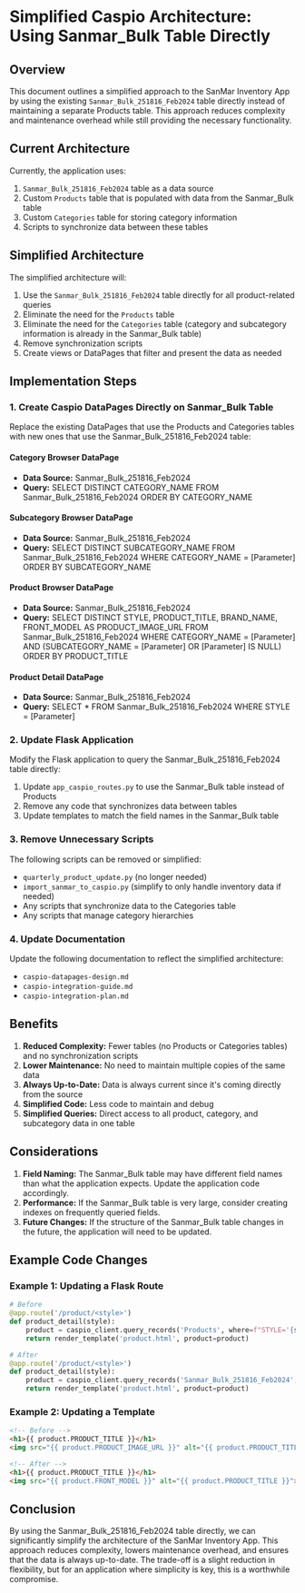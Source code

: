 # Simplified Caspio Architecture: Using Sanmar_Bulk Table Directly

## Overview

This document outlines a simplified approach to the SanMar Inventory App by using the existing `Sanmar_Bulk_251816_Feb2024` table directly instead of maintaining a separate Products table. This approach reduces complexity and maintenance overhead while still providing the necessary functionality.

## Current Architecture

Currently, the application uses:
1. `Sanmar_Bulk_251816_Feb2024` table as a data source
2. Custom `Products` table that is populated with data from the Sanmar_Bulk table
3. Custom `Categories` table for storing category information
4. Scripts to synchronize data between these tables

## Simplified Architecture

The simplified architecture will:
1. Use the `Sanmar_Bulk_251816_Feb2024` table directly for all product-related queries
2. Eliminate the need for the `Products` table
3. Eliminate the need for the `Categories` table (category and subcategory information is already in the Sanmar_Bulk table)
4. Remove synchronization scripts
5. Create views or DataPages that filter and present the data as needed

## Implementation Steps

### 1. Create Caspio DataPages Directly on Sanmar_Bulk Table

Replace the existing DataPages that use the Products and Categories tables with new ones that use the Sanmar_Bulk_251816_Feb2024 table:

#### Category Browser DataPage
- **Data Source:** Sanmar_Bulk_251816_Feb2024
- **Query:** SELECT DISTINCT CATEGORY_NAME FROM Sanmar_Bulk_251816_Feb2024 ORDER BY CATEGORY_NAME

#### Subcategory Browser DataPage
- **Data Source:** Sanmar_Bulk_251816_Feb2024
- **Query:** SELECT DISTINCT SUBCATEGORY_NAME FROM Sanmar_Bulk_251816_Feb2024 WHERE CATEGORY_NAME = [Parameter] ORDER BY SUBCATEGORY_NAME

#### Product Browser DataPage
- **Data Source:** Sanmar_Bulk_251816_Feb2024
- **Query:** SELECT DISTINCT STYLE, PRODUCT_TITLE, BRAND_NAME, FRONT_MODEL AS PRODUCT_IMAGE_URL FROM Sanmar_Bulk_251816_Feb2024 WHERE CATEGORY_NAME = [Parameter] AND (SUBCATEGORY_NAME = [Parameter] OR [Parameter] IS NULL) ORDER BY PRODUCT_TITLE

#### Product Detail DataPage
- **Data Source:** Sanmar_Bulk_251816_Feb2024
- **Query:** SELECT * FROM Sanmar_Bulk_251816_Feb2024 WHERE STYLE = [Parameter]

### 2. Update Flask Application

Modify the Flask application to query the Sanmar_Bulk_251816_Feb2024 table directly:

1. Update `app_caspio_routes.py` to use the Sanmar_Bulk table instead of Products
2. Remove any code that synchronizes data between tables
3. Update templates to match the field names in the Sanmar_Bulk table

### 3. Remove Unnecessary Scripts

The following scripts can be removed or simplified:
- `quarterly_product_update.py` (no longer needed)
- `import_sanmar_to_caspio.py` (simplify to only handle inventory data if needed)
- Any scripts that synchronize data to the Categories table
- Any scripts that manage category hierarchies

### 4. Update Documentation

Update the following documentation to reflect the simplified architecture:
- `caspio-datapages-design.md`
- `caspio-integration-guide.md`
- `caspio-integration-plan.md`

## Benefits

1. **Reduced Complexity:** Fewer tables (no Products or Categories tables) and no synchronization scripts
2. **Lower Maintenance:** No need to maintain multiple copies of the same data
3. **Always Up-to-Date:** Data is always current since it's coming directly from the source
4. **Simplified Code:** Less code to maintain and debug
5. **Simplified Queries:** Direct access to all product, category, and subcategory data in one table

## Considerations

1. **Field Naming:** The Sanmar_Bulk table may have different field names than what the application expects. Update the application code accordingly.
2. **Performance:** If the Sanmar_Bulk table is very large, consider creating indexes on frequently queried fields.
3. **Future Changes:** If the structure of the Sanmar_Bulk table changes in the future, the application will need to be updated.

## Example Code Changes

### Example 1: Updating a Flask Route

```python
# Before
@app.route('/product/<style>')
def product_detail(style):
    product = caspio_client.query_records('Products', where=f"STYLE='{style}'")
    return render_template('product.html', product=product)

# After
@app.route('/product/<style>')
def product_detail(style):
    product = caspio_client.query_records('Sanmar_Bulk_251816_Feb2024', where=f"STYLE='{style}'")
    return render_template('product.html', product=product)
```

### Example 2: Updating a Template

```html
<!-- Before -->
<h1>{{ product.PRODUCT_TITLE }}</h1>
<img src="{{ product.PRODUCT_IMAGE_URL }}" alt="{{ product.PRODUCT_TITLE }}">

<!-- After -->
<h1>{{ product.PRODUCT_TITLE }}</h1>
<img src="{{ product.FRONT_MODEL }}" alt="{{ product.PRODUCT_TITLE }}">
```

## Conclusion

By using the Sanmar_Bulk_251816_Feb2024 table directly, we can significantly simplify the architecture of the SanMar Inventory App. This approach reduces complexity, lowers maintenance overhead, and ensures that the data is always up-to-date. The trade-off is a slight reduction in flexibility, but for an application where simplicity is key, this is a worthwhile compromise.